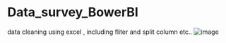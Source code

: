# Data_survey_BowerBI

data cleaning using excel , including fliter and split column etc..
![image](https://github.com/user-attachments/assets/0726b4ed-4687-4a00-86eb-203c55117f99)
